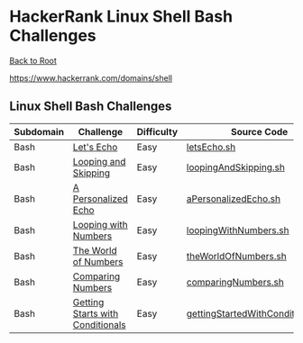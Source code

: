 # HackerRank Linux Shell Bash Challenges

[Back to Root](https://github.com/Kietsu3756/HackerRank/blob/develop/README.md)

https://www.hackerrank.com/domains/shell

## Linux Shell Bash Challenges

[Let's Echo]:                           https://www.hackerrank.com/challenges/bash-tutorials-lets-echo/problem
[letsEcho.sh]:                          letsEcho.sh
[Looping and Skipping]:                 https://www.hackerrank.com/challenges/bash-tutorials---looping-and-skipping/problem
[loopingAndSkipping.sh]:                loopingAndSkipping.sh
[A Personalized Echo]:                  https://www.hackerrank.com/challenges/bash-tutorials---a-personalized-echo/problem
[aPersonalizedEcho.sh]:                 aPersonalizedEcho.sh
[Looping with Numbers]:                 https://www.hackerrank.com/challenges/bash-tutorials---looping-with-numbers/problem
[loopingWithNumbers.sh]:                loopingWithNumbers.sh
[The World of Numbers]:                 https://www.hackerrank.com/challenges/bash-tutorials---the-world-of-numbers/problem
[theWorldOfNumbers.sh]:                 theWorldOfNumbers.sh
[Comparing Numbers]:                    https://www.hackerrank.com/challenges/bash-tutorials---comparing-numbers/problem
[comparingNumbers.sh]:                  comparingNumbers.sh
[Getting Starts with Conditionals]:     https://www.hackerrank.com/challenges/bash-tutorials---getting-started-with-conditionals/problem
[gettingStartedWithConditionals.sh]:    gettingStartedWithConditionals.sh
[More on Conditionals]:                 https://www.hackerrank.com/challenges/bash-tutorials---more-on-conditionals/problem
[moreOnConditionals.sh]:                moreOnConditionals.sh


| Subdomain | Challenge                             | Difficulty    | Source Code                           |
|-----------|---------------------------------------|---------------|---------------------------------------|
| Bash      | [Let's Echo]                          | Easy          | [letsEcho.sh]                         |
| Bash      | [Looping and Skipping]                | Easy          | [loopingAndSkipping.sh]               |
| Bash      | [A Personalized Echo]                 | Easy          | [aPersonalizedEcho.sh]                |
| Bash      | [Looping with Numbers]                | Easy          | [loopingWithNumbers.sh]               |
| Bash      | [The World of Numbers]                | Easy          | [theWorldOfNumbers.sh]                |
| Bash      | [Comparing Numbers]                   | Easy          | [comparingNumbers.sh]                 |
| Bash      | [Getting Starts with Conditionals]    | Easy          | [gettingStartedWithConditionals.sh]   |